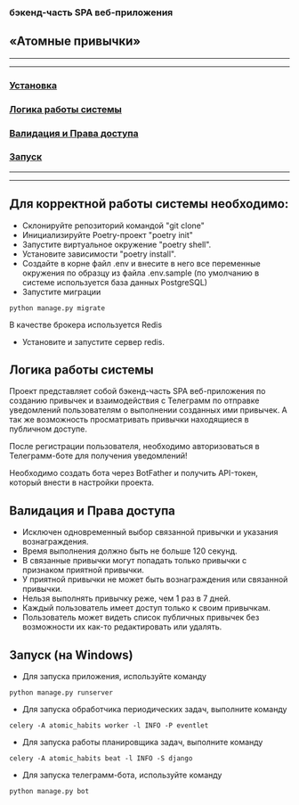 ### бэкенд-часть SPA веб-приложения
## «Атомные привычки»

---

---

### [Установка](#title1)
### [Логика работы системы](#title2)
### [Валидация и Права доступа](#title3)
### [Запуск](#title4)

---

---

## <a id="title1">Для корректной работы системы необходимо:</a>

- Склонируйте репозиторий командой "git clone"
- Инициализируйте Poetry-проект "poetry init"
- Запустите виртуальное окружение "poetry shell".
- Установите зависимости "poetry install".
- Создайте в корне файл .env и внесите в него все переменные окружения по образцу из файла .env.sample (по умолчанию в
  системе
  используется база данных PostgreSQL)
- Запустите миграции
```shell
python manage.py migrate
```
В качестве брокера используется Redis
- Установите и запустите сервер redis.

<a id="title2">Логика работы системы</a>
---
Проект представляет собой бэкенд-часть SPA веб-приложения по созданию привычек и взаимодействия с Телеграмм
по отправке уведомлений пользователям о выполнении созданных ими привычек. А так же возможность просматривать 
привычки находящиеся в публичном доступе. 

После регистрации пользователя, необходимо авторизоваться в Телеграмм-боте для получения уведомлений!

Необходимо создать бота через BotFather и получить API-токен, который внести в настройки проекта.


<a id="title3">Валидация и Права доступа</a>
---

- Исключен одновременный выбор связанной привычки и указания вознаграждения.
- Время выполнения должно быть не больше 120 секунд.
- В связанные привычки могут попадать только привычки с признаком приятной привычки.
- У приятной привычки не может быть вознаграждения или связанной привычки.
- Нельзя выполнять привычку реже, чем 1 раз в 7 дней.
- Каждый пользователь имеет доступ только к своим привычкам.
- Пользователь может видеть список публичных привычек без возможности их как-то редактировать или удалять.

<a id="title4">Запуск (на Windows)</a>
---

- Для запуска приложения, используйте команду 
```shell
python manage.py runserver
```
- Для запуска обработчика периодических задач, выполните команду
```shell
celery -A atomic_habits worker -l INFO -P eventlet
```
- Для запуска работы планировщика задач, выполните команду
```shell
celery -A atomic_habits beat -l INFO -S django
```
- Для запуска телеграмм-бота, используйте команду
```shell
python manage.py bot
```
